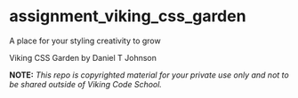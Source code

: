 assignment_viking_css_garden
============================

A place for your styling creativity to grow

Viking CSS Garden by Daniel T Johnson


**NOTE:** *This repo is copyrighted material for your private use only and not to be shared outside of Viking Code School.*
